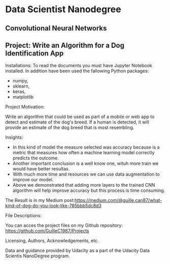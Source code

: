 # Data Scientist Nanodegree

## Convolutional Neural Networks

## Project: Write an Algorithm for a Dog Identification App 

Installations: To read the documents you must have Jupyter Notebook installed. In addition have been used the fallowing Python packages: 
- numpy, 
- sklearn, 
- keras,
- matplotlib

Project Motivation:

Write an algorithm that could be used as part of a mobile or web app to detect and estimate of the dog's breed. If a human is detected, it will provide an estimate of the dog breed that is most resembling.

Insights:

- In this kind of model the measure selected was accuracy because is a metric that measures how often a machine learning model correctly predicts the outcome.
- Another important conclusion is a well know one, wituh more train we would have better resultas.
- With much more time and resources we can use data augmentation to improve our model.
- Above we demonstrated that adding more layers to the trained CNN algorithm will help improve accuracy but this process is time consuming.

The Result is in my Medium post:https://medium.com/@guille.can87/what-kind-of-dog-do-you-look-like-785bbb5dc8d3

File Descriptions:

You can acces the project files on my Github repository: https://github.com/GuilleC1987/Projects

Licensing, Authors, Acknowledgements, etc. 

Data and guidance provided by Udacity as a part of the Udacity Data Scientis NanoDegree program.
